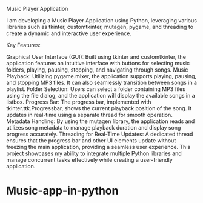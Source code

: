 Music Player Application

I am developing a Music Player Application using Python, leveraging various libraries such as tkinter, customtkinter, mutagen, pygame, and threading to create a dynamic and interactive user experience.

Key Features:

Graphical User Interface (GUI): Built using tkinter and customtkinter, the application features an intuitive interface with buttons for selecting music folders, playing, pausing, stopping, and navigating through songs.
Music Playback: Utilizing pygame.mixer, the application supports playing, pausing, and stopping MP3 files. It can also seamlessly transition between songs in a playlist.
Folder Selection: Users can select a folder containing MP3 files using the file dialog, and the application will display the available songs in a listbox.
Progress Bar: The progress bar, implemented with tkinter.ttk.Progressbar, shows the current playback position of the song. It updates in real-time using a separate thread for smooth operation.
Metadata Handling: By using the mutagen library, the application reads and utilizes song metadata to manage playback duration and display song progress accurately.
Threading for Real-Time Updates: A dedicated thread ensures that the progress bar and other UI elements update without freezing the main application, providing a seamless user experience.
This project showcases my ability to integrate multiple Python libraries and manage concurrent tasks effectively while creating a user-friendly application.

# Music-app-in-python
